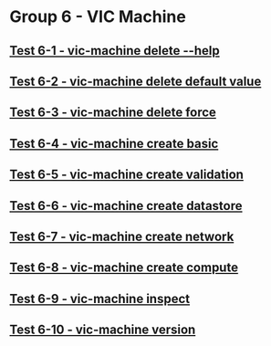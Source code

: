 Group 6 - VIC Machine
=======


[Test 6-1 - vic-machine delete --help](6-1-Help.md)
-
[Test 6-2 - vic-machine delete default value](6-2-Default.md)
-
[Test 6-3 - vic-machine delete force](6-3-Delete.md)
-
[Test 6-4 - vic-machine create basic](6-4-Create-Basic.md)
-
[Test 6-5 - vic-machine create validation](6-5-Create-Validation.md)
-
[Test 6-6 - vic-machine create datastore](6-6-Create-Datastore.md)
-
[Test 6-7 - vic-machine create network](6-7-Create-Network.md)
-
[Test 6-8 - vic-machine create compute](6-8-Create-Compute.md)
-
[Test 6-9 - vic-machine inspect](6-9-Inspect.md)
-
[Test 6-10 - vic-machine version](6-10-Version.md)
-
